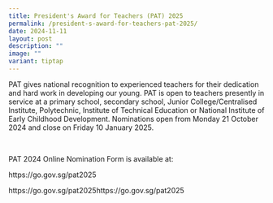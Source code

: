 ```yaml
---
title: President's Award for Teachers (PAT) 2025
permalink: /president-s-award-for-teachers-pat-2025/
date: 2024-11-11
layout: post
description: ""
image: ""
variant: tiptap
---
```

<p>PAT gives national recognition to experienced teachers for their dedication
and hard work in developing our young. PAT is open to teachers presently
in service at a primary school, secondary school, Junior College/Centralised
Institute, Polytechnic, Institute of Technical Education or National Institute
of Early Childhood Development. Nominations open from Monday 21 October
2024 and close on Friday 10 January 2025.</p>
<p>&nbsp;</p>
<p>PAT 2024 Online Nomination Form is available at:</p>
<p><a rel="noopener noreferrer nofollow" target="_blank">https://go.gov.sg/pat2025</a>
</p>
<p><a rel="noopener noreferrer nofollow" target="_blank">https://go.gov.sg/pat2025https://go.gov.sg/pat2025</a>
</p>
